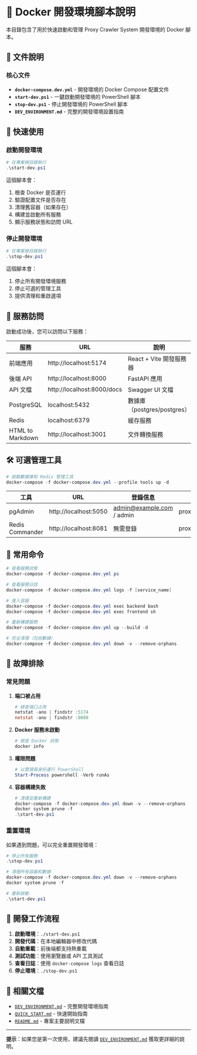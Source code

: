 # 🐳 Docker 開發環境腳本說明

本目錄包含了用於快速啟動和管理 Proxy Crawler System 開發環境的 Docker 腳本。

## 📁 文件說明

### 核心文件

- **`docker-compose.dev.yml`** - 開發環境的 Docker Compose 配置文件
- **`start-dev.ps1`** - 一鍵啟動開發環境的 PowerShell 腳本
- **`stop-dev.ps1`** - 停止開發環境的 PowerShell 腳本
- **`DEV_ENVIRONMENT.md`** - 完整的開發環境設置指南

## 🚀 快速使用

### 啟動開發環境

```powershell
# 在專案根目錄執行
.\start-dev.ps1
```

這個腳本會：
1. 檢查 Docker 是否運行
2. 驗證配置文件是否存在
3. 清理舊容器（如果存在）
4. 構建並啟動所有服務
5. 顯示服務狀態和訪問 URL

### 停止開發環境

```powershell
# 在專案根目錄執行
.\stop-dev.ps1
```

這個腳本會：
1. 停止所有開發環境服務
2. 停止可選的管理工具
3. 提供清理和重啟選項

## 🎯 服務訪問

啟動成功後，您可以訪問以下服務：

| 服務 | URL | 說明 | 容器名稱 |
|------|-----|------|----------|
| 前端應用 | http://localhost:5174 | React + Vite 開發服務器 | proxy_frontend_dev |
| 後端 API | http://localhost:8000 | FastAPI 應用 | proxy_backend_dev |
| API 文檔 | http://localhost:8000/docs | Swagger UI 文檔 | proxy_backend_dev |
| PostgreSQL | localhost:5432 | 數據庫（postgres/postgres） | proxy_postgres_dev |
| Redis | localhost:6379 | 緩存服務 | proxy_redis_dev |
| HTML to Markdown | http://localhost:3001 | 文件轉換服務 | proxy_html_markdown_dev |

## 🛠️ 可選管理工具

```powershell
# 啟動數據庫和 Redis 管理工具
docker-compose -f docker-compose.dev.yml --profile tools up -d
```

| 工具 | URL | 登錄信息 | 容器名稱 |
|------|-----|----------|----------|
| pgAdmin | http://localhost:5050 | admin@example.com / admin | proxy_pgadmin_dev |
| Redis Commander | http://localhost:8081 | 無需登錄 | proxy_redis_commander_dev |

## 🔧 常用命令

```powershell
# 查看服務狀態
docker-compose -f docker-compose.dev.yml ps

# 查看服務日誌
docker-compose -f docker-compose.dev.yml logs -f [service_name]

# 進入容器
docker-compose -f docker-compose.dev.yml exec backend bash
docker-compose -f docker-compose.dev.yml exec frontend sh

# 重新構建服務
docker-compose -f docker-compose.dev.yml up --build -d

# 完全清理（包括數據）
docker-compose -f docker-compose.dev.yml down -v --remove-orphans
```

## 🐛 故障排除

### 常見問題

1. **端口被占用**
   ```powershell
   # 檢查端口占用
   netstat -ano | findstr :5174
   netstat -ano | findstr :8000
   ```

2. **Docker 服務未啟動**
   ```powershell
   # 檢查 Docker 狀態
   docker info
   ```

3. **權限問題**
   ```powershell
   # 以管理員身份運行 PowerShell
   Start-Process powershell -Verb runAs
   ```

4. **容器構建失敗**
   ```powershell
   # 清理並重新構建
   docker-compose -f docker-compose.dev.yml down -v --remove-orphans
   docker system prune -f
   .\start-dev.ps1
   ```

### 重置環境

如果遇到問題，可以完全重置開發環境：

```powershell
# 停止所有服務
.\stop-dev.ps1

# 清理所有容器和數據
docker-compose -f docker-compose.dev.yml down -v --remove-orphans
docker system prune -f

# 重新啟動
.\start-dev.ps1
```

## 📝 開發工作流程

1. **啟動環境**：`./start-dev.ps1`
2. **開發代碼**：在本地編輯器中修改代碼
3. **自動重載**：前後端都支持熱重載
4. **測試功能**：使用瀏覽器或 API 工具測試
5. **查看日誌**：使用 `docker-compose logs` 查看日誌
6. **停止環境**：`./stop-dev.ps1`

## 🔗 相關文檔

- [`DEV_ENVIRONMENT.md`](./DEV_ENVIRONMENT.md) - 完整開發環境指南
- [`QUICK_START.md`](./QUICK_START.md) - 快速開始指南
- [`README.md`](./README.md) - 專案主要說明文檔

---

**提示**：如果您是第一次使用，建議先閱讀 [`DEV_ENVIRONMENT.md`](./DEV_ENVIRONMENT.md) 獲取更詳細的說明。